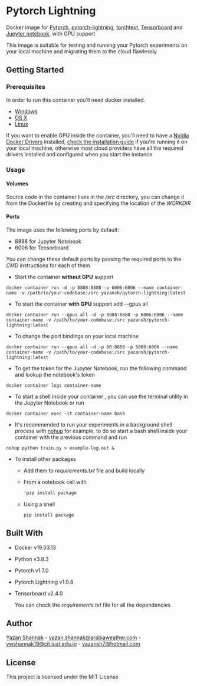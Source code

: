 # Pytorch Lightning

Docker image for [Pytorch](https://pytorch.org/),  [pytorch-lightning](https://www.pytorchlightning.ai/), [torchtext](https://pytorch.org/text/stable/index.html), [Tensorboard](https://www.tensorflow.org/tensorboard) and [Jupyter notebook](https://jupyter.org/), with GPU support

This image is suitable for testing and running your Pytorch experiments on your local machine and migrating them to the cloud flawlessly

## Getting Started

### Prerequisites


In order to run this container you'll need docker installed.

* [Windows](https://docs.docker.com/windows/started)
* [OS X](https://docs.docker.com/mac/started/)
* [Linux](https://docs.docker.com/linux/started/)

If you want to enable GPU inside the container, you'll need to have a [Nvidia Docker Drivers](https://github.com/NVIDIA/nvidia-docker) installed, [check the installation guide](https://docs.nvidia.com/datacenter/cloud-native/container-toolkit/install-guide.html#install-guide) if you're running it on your local machine, otherwise most cloud providers have all the required drivers installed and configured when you start the instance

### Usage

#### Volumes

Source code in the container lives in the */src* directory, you can change it from the Dockerfile by creating and specifying the location of the *WORKDIR*

#### Ports

The image uses the following ports by default:

- 8888 for Jupyter Notebook
- 6006 for Tensorboard



You can change these default ports by passing the required ports to the *CMD* instructions for each of them

- Start the container **without GPU** support

```shell
docker container run -d -p 8888:8888 -p 6006:6006 --name container-name -v /path/to/your-codebase:/src yazansh/pytorch-lightning:latest
```

- To start the container **with GPU** support  add --gpus all

```shell
docker container run --gpus all -d -p 8888:8888 -p 6006:6006 --name container-name -v /path/to/your-codebase:/src yazansh/pytorch-lightning:latest
```

- To change the port bindings on your local machine

```shell
docker container run --gpus all -d -p 80:8888 -p 5000:6006 --name container-name -v /path/to/your-codebase:/src yazansh/pytorch-lightning:latest
```

- To get the token for the Jupyter Notebook, run the following command and lookup the notebook's token

```shell
docker container logs container-name  
```

- To start a shell inside your container , you can use the terminal utility in the Jupyter Notebook or run 

```shell
docker container exec -it container-name bash
```

- It's recommended to run your experiments in a background shell process with [nohup](https://linuxhint.com/how_to_use_nohup_linux/) for example, to do so start a bash shell inside your container with the previous command and run 

```shell
nohup python train.py > example-log.out &
```

- To install other packages

  - Add them to *requirements.txt* file and build locally

  - From a notebook cell with 

    ```python
    !pip install package 
    ```

  - Using a shell 

    ```shell
    pip install package
    ```

    

## Built With

* Docker v19.03.13

* Python v3.8.3

* Pytorch v1.7.0

* Pytorch Lightning v1.0.8

* Tensorboard v2.4.0

  You can check the *requirements.txt* file for all the dependencies

  

## Author

[Yazan Shannak](https://www.linkedin.com/in/yazan-shannak/) - yazan.shannak@arabiaweather.com - ywshannak19@cit.just.edu.jo - yazansh7@hotmail.com



## License

This project is licensed under the MIT License


